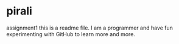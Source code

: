 # pirali
assignment1 
this is a readme file. I am a programmer and have fun experimenting with GitHub to learn more and more.
